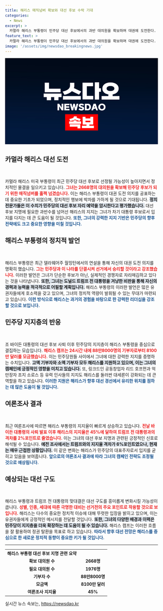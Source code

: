 ```yaml
---
title: 해리스 매직넘버 확보와 대선 후보 수락 기대
categories:
  - News
excerpt: >
  카멀라 해리스 부통령이 민주당 대선 후보에서의 과반 대의원을 확보하며 대권에 도전한다. 트럼프 전 대통령과의 맞대결을 예고하며 지지층 결집에도 성공, 새로운 선거 구도의 서막을 알리고 있다. 클릭해서 자세한 내용을 확인하세요!
feature_text: >
  카멀라 해리스 부통령이 민주당 대선 후보에서의 과반 대의원을 확보하며 대권에 도전한다. 트럼프 전 대통령과의 맞대결을 예고하며 지지층 결집에도 성공, 새로운 선거 구도의 서막을 알리고 있다. 클릭해서 자세한 내용을 확인하세요!
image: '/assets/img/newsdao_breakingnews.jpg'
---
```


<p><img src="/assets/img/newsdao_breakingnews.jpg" alt="flaretime 속보" /></p>

<h2 data-ke-size="size26">카멀라 해리스 대선 도전</h2>

<p data-ke-size="size16">&nbsp;</p>

<p data-ke-size="size16">카멀라 해리스 미국 부통령이 최근 민주당 대선 후보로 선정될 가능성이 높아지면서 정치적인 물결을 일으키고 있습니다. <b><span style="color: #ee2323;">그녀는 2668명의 대의원을 확보해 민주당 후보가 되기 위한 매직넘버를 훌쩍 넘겼습니다.</span></b> 이는 해리스 부통령이 대권 도전 의지를 공표하는 데 중요한 기초가 되었으며, 정치적인 행보에 박차를 가하게 될 것으로 기대됩니다. <b><span style="background-color: #21538527;">정치 전문가들은 이 수치가 민주당의 대선 후보 자리 예약을 암시한다고 평가했습니다.</span></b> 대선 후보 지명에 필요한 과반수를 넘어선 해리스의 지지는 그녀가 차기 대통령 후보로서 입지를 다지는 데 큰 도움이 될 것입니다. <b><span style="color: #1a5490;">또한, 그녀의 강력한 지지 기반은 민주당의 향후 전략에도 크고 중요한 영향을 미칠 것입니다.</span></b></p>

<h2 data-ke-size="size26">해리스 부통령의 정치적 발언</h2>

<p data-ke-size="size16">&nbsp;</p>

<p data-ke-size="size16">해리스 부통령은 최근 델라웨어주 월밍턴에서의 연설을 통해 자신의 대권 도전 의지를 명확히 했습니다. <b><span style="color: #ee2323;">그는 민주당과 이 나라를 단결시켜 선거에서 승리할 것이라고 강조했습니다.</span></b> 이러한 발언은 그녀가 단순한 후보가 아닌, 실제적인 경쟁자로 자리매김하고 있다는 것을 나타냅니다. <b><span style="background-color: #21538527;">또한, 그녀는 도널드 트럼프 전 대통령을 겨냥한 비판을 통해 자신의 경력과 능력을 적극적으로 어필할 계획입니다.</span></b> 해리스 부통령의 이러한 발언은 많은 유권자들에게 호소력을 갖고 있으며, 그녀의 정치적 역량이 발휘될 수 있는 무대가 마련되고 있습니다. <b><span style="color: #1a5490;">이런 방식으로 해리스는 과거의 경험을 바탕으로 한 강력한 리더십을 강조할 것으로 보입니다.</span></b></p>

<h2 data-ke-size="size26">민주당 지지층의 반응</h2>

<p data-ke-size="size16">&nbsp;</p>

<p data-ke-size="size16">조 바이든 대통령의 대선 후보 사퇴 이후 민주당의 지지층이 해리스 부통령을 중심으로 결집하는 모습입니다. <b><span style="color: #ee2323;">해리스 캠프는 24시간 내에 88만8000명의 기부자로부터 8100만 달러를 모금했습니다.</span></b> 이는 민주당원들 사이에서 그녀에 대한 강력한 지지를 증명하는 수치입니다. <b><span style="background-color: #21538527;">고액 기부자와 소액 기부자 모두 해리스를 지원하고 있으며, 이는 그녀의 캠페인에 긍정적인 영향을 미치고 있습니다.</span></b> 또, 링크드인 공동창업자 리드 호프먼과 억만장자 조지 소로스 등 유력 인사들의 지지도 해리스를 둘러싼 대세론이 강화되는 데 큰 역할을 하고 있습니다. <b><span style="color: #1a5490;">이러한 지원은 해리스가 향후 대선 경선에서 유리한 위치를 점하는 데 많은 도움이 될 것입니다.</span></b></p>

<h2 data-ke-size="size26">여론조사 결과</h2>

<p data-ke-size="size16">&nbsp;</p>

<p data-ke-size="size16">최근 여론조사에 따르면 해리스 부통령의 지지율이 빠르게 상승하고 있습니다. <b><span style="color: #ee2323;">전날 바이든 대통령의 사퇴 발표 이후 해리스의 지지율은 45%에 달하여 트럼프 전 대통령과의 격차를 2%포인트로 줄였습니다.</span></b> 이는 그녀의 대선 후보 지명과 관련된 긍정적인 신호로 해석될 수 있습니다. <b><span style="background-color: #21538527;">예전 조사에서는 트럼프와의 지지율 격차가 6%포인트였으나, 현재는 매우 근접한 상황입니다.</span></b> 이 같은 변화는 해리스가 민주당의 대표주자로서 입지를 굳히고 있음을 보여줍니다. <b><span style="color: #1a5490;">앞으로의 여론조사 결과에 따라 그녀의 캠페인 전략도 조정될 것으로 예상됩니다.</span></b></p>

<h2 data-ke-size="size26">예상되는 대선 구도</h2>

<p data-ke-size="size16">&nbsp;</p>

<p data-ke-size="size16">해리스 부통령과 트럼프 전 대통령의 맞대결은 대선 구도를 흥미롭게 변화시킬 가능성이 큽니다. <b><span style="color: #ee2323;">성별, 인종, 세대에 따른 극명한 대비는 선거전의 주요 포인트로 작용할 것으로 보입니다.</span></b> 해리스는 다수의 중요한 정치적 이슈에 대해 뚜렷한 입장을 밝히고 있으며, 이는 유권자들에게 긍정적인 메시지를 전달할 것입니다. <b><span style="background-color: #21538527;">또한, 그녀의 다양한 배경과 이력은 민주당이 지지층을 더욱 확장하는 데 도움이 될 수 있습니다.</span></b> 해리스 캠프는 이러한 흐름을 잘 활용하여 정권 탈환을 목표로 하고 있습니다. <b><span style="color: #1a5490;">따라서 향후 대선 전망은 해리스를 중심으로 한 새로운 정치적 동향이 중요한 키가 될 것입니다.</span></b></p>

<hr>

<table style="width: 100%; border-collapse: collapse;">
    <tr>
        <td style="text-align: center; height: 17px;"><b>해리스 부통령 대선 후보 지명 관련 요약</b></td>
    </tr>
    <tr>
        <td style="text-align: center; height: 17px;"><b>확보 대의원 수</b></td>
        <td style="text-align: center; height: 17px;"><b>2668명</b></td>
    </tr>
    <tr>
        <td style="text-align: center; height: 17px;"><b>필요 대의원 수</b></td>
        <td style="text-align: center; height: 17px;"><b>1976명</b></td>
    </tr>
    <tr>
        <td style="text-align: center; height: 17px;"><b>기부자 수</b></td>
        <td style="text-align: center; height: 17px;"><b>88만8000명</b></td>
    </tr>
    <tr>
        <td style="text-align: center; height: 17px;"><b>모금액</b></td>
        <td style="text-align: center; height: 17px;"><b>8100만 달러</b></td>
    </tr>
    <tr>
        <td style="text-align: center; height: 17px;"><b>여론조사 지지율</b></td>
        <td style="text-align: center; height: 17px;"><b>45%</b></td>
    </tr>
</table>
실시간 뉴스 속보는, <a href="https://newsdao.kr" rel="dofollow">https://newsdao.kr</a>


